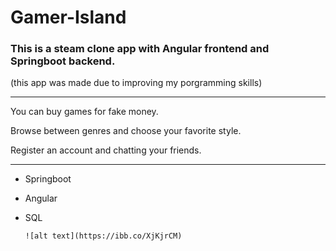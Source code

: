 # Gamer-Island
### This is a steam clone app with Angular frontend and  Springboot backend.

(this app was made due to improving my porgramming skills)

------

You can buy games for fake money.

Browse between genres and choose your favorite style.

Register an account and chatting your friends.

------

- Springboot

- Angular

- SQL

  ```
  ![alt text](https://ibb.co/XjKjrCM)
  ```
